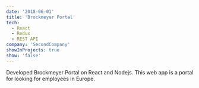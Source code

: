 ```yaml
---
date: '2018-06-01'
title: 'Brockmeyer Portal'
tech:
  - React
  - Redux
  - REST API
company: 'SecondCompany'
showInProjects: true
show: 'false'
---
```


Developed Brockmeyer Portal on React and Nodejs. This web app is a portal for looking for employees in Europe.

